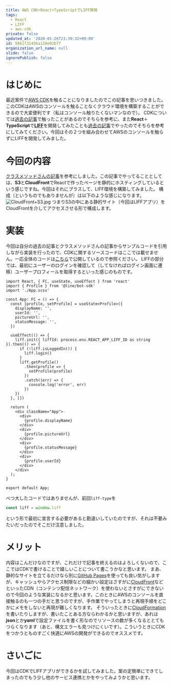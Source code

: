 ```yaml
---
title: AWS CDK+React+TypeScriptでLIFF開発
tags:
  - React
  - LIFF
  - aws-cdk
private: false
updated_at: '2020-01-26T23:39:32+09:00'
id: 5861f31456a128e92b77
organization_url_name: null
slide: false
ignorePublish: false
---
```

# はじめに
最近案件で[AWS CDK](https://github.com/aws/aws-cdk)を触ることになりましたのでこの記事を思いつきました。このCDKはAWSのコンソールを触ることなくクラウド環境を構築することができるので大変便利です（私はコンソール触りたくないマンなので）。
CDKについては[過去の記事](https://qiita.com/ufoo68/items/884b9767deb35f64b882)で触ったことがあるのでそちらを参考に、また**React**＋**TypeScript**で[**LIFF**](https://developers.line.biz/ja/reference/liff/)を開発してみたことも[過去の記事](https://qiita.com/ufoo68/items/3e6ff0613ebd87a8edd9)でやったのでそちらを参考にしてみてください。今回はその２つを組み合わせてAWSのコンソールを触らずにLIFFを開発してみました。

# 今回の内容
[クラスメソッドさんの記事](https://dev.classmethod.jp/cloud/aws/aws-cdk-deploy-react/)を参考にしました。この記事でやってることとしては、**S3**と**CloudFront**でReactで作ったページを静的にホスティングしているという感じですね。今回はそれにプラスして、LIFF環境を構築してみました。
構成（というものでもありませんが）は以下のような感じになります。
![CloudFront+S3.jpg](https://qiita-image-store.s3.ap-northeast-1.amazonaws.com/0/209689/344c40cd-9478-33fd-47d8-b0b5056788ff.jpeg)
つまりS3の中にある静的サイト（今回はLIFFアプリ）をCloudFrontを介してアクセスさせる形で構成します。

# 実装
今回は自分の過去の記事とクラスメソッドさんの記事からサンプルコードを引用しながら実装を行ったので、CDKに関するソースコードはここでは載せません。一応全体のコードは[こちら](https://github.com/ufoo68/aws-cdk-deploy-react)で公開しているので参照ください。
LIFFの部分では、最初にユーザーのログインを確認して（してなければログイン画面に遷移）ユーザープロフィールを取得するといった感じのものです。

```tsx
import React, { FC, useState, useEffect } from 'react'
import { Profile } from '@line/bot-sdk'
import './App.scss'

const App: FC = () => {
  const [profile, setProfile] = useState<Profile>({
    displayName: '',
    userId: '',
    pictureUrl: '',
    statusMessage: '',
  })

  useEffect(() => {
    liff.init({ liffId: process.env.REACT_APP_LIFF_ID as string }).then(() => {
      if (!liff.isLoggedIn()) {
        liff.login()
      }
      liff.getProfile()
        .then(profile => {
          setProfile(profile)
        })
        .catch((err) => {
          console.log('error', err)
        })
    })
  }, [])

  return (
    <div className="App">
      <div>
        {profile.displayName}
      </div>
      <div>
        {profile.pictureUrl}
      </div>
      <div>
        {profile.statusMessage}
      </div>
      <div>
        {profile.userId}
      </div>
    </div>
  );
}

export default App;
```

べつ大したコードではありませんが、前回`liff-type`を

```js
const liff = window.liff
```

という形で最初に宣言する必要があると勘違いしていたのですが、それは不要みたいだったのでそこだけ注意しました。

# メリット
内容はこんだけなのですが、これだけで記事を終えるのはよろしくないので、ここではCDKで書けることで嬉しいことについて書こうかなと思います。
まあ、静的なサイトを立てるだけなら別に[GitHub Pages](https://help.github.com/ja/github/working-with-github-pages/about-github-pages)を使っても良い気がしますが、キャッシュやらアクセス制限などの細かい設定はさすがに[CloudFront](https://aws.amazon.com/jp/cloudfront/)などといったCDN（コンテンツ配信ネットワーク）を使わないとさすがにできないので今回のような実装になるかと思います。このときにAWSのコンソールを直接触るのも一つの手だと思うのですが、手作業でやってしまうと再現手順をどこかにメモをしないと再現が難しくなります。
そういったときに[CloudFormation](https://aws.amazon.com/jp/cloudformation/)を書いたりしますが、書いたことある方ならわかるかと思いますが、あれは**json**とか**yaml**で設定ファイルを書く形なのでリソースの数が多くなるととてもつらくなります（あと、構文エラーも見つけにくいです）。こういうときにCDKをつかうとものすごく快適にAWSの開発ができるのでオススメです。

# さいごに
今回はCDKでLIFFアプリができるかを試してみました。案の定簡単にできてしまったのでもう少し他のサービス連携とかをやってみようかと思います。

